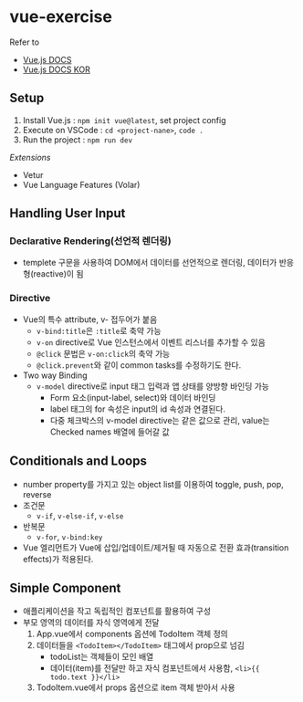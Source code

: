 # vue-exercise

Refer to

- [Vue.js DOCS ](https://vuejs.org/guide/introduction.html)
- [Vue.js DOCS KOR](https://v3.ko.vuejs.org/guide/introduction.html)

## Setup

1. Install Vue.js : `npm init vue@latest`, set project config
2. Execute on VSCode : `cd <project-nane>`, `code .`
3. Run the project : `npm run dev`

_Extensions_

- Vetur
- Vue Language Features (Volar)

## Handling User Input

### Declarative Rendering(선언적 렌더링)

- templete 구문을 사용하여 DOM에서 데이터를 선언적으로 렌더링, 데이터가 반응형(reactive)이 됨

### Directive

- Vue의 특수 attribute, v- 접두어가 붙음
  - `v-bind:title`은 `:title`로 축약 가능
  - `v-on` directive로 Vue 인스턴스에서 이벤트 리스너를 추가할 수 있음
  - `@click` 문법은 `v-on:click`의 축약 가능
  - `@click.prevent`와 같이 common tasks를 수정하기도 한다.
- Two way Binding
  - `v-model` directive로 input 태그 입력과 앱 상태를 양방향 바인딩 가능
    - Form 요소(input-label, select)와 데이터 바인딩
    - label 태그의 for 속성은 input의 id 속성과 연결된다.
    - 다중 체크박스의 v-model directive는 같은 값으로 관리, value는 Checked names 배열에 들어갈 값

## Conditionals and Loops

- number property를 가지고 있는 object list를 이용하여 toggle, push, pop, reverse
- 조건문
  - `v-if`, `v-else-if`, `v-else`
- 반복문
  - `v-for`, `v-bind:key`
- Vue 엘리먼트가 Vue에 삽입/업데이트/제거될 때 자동으로 전환 효과(transition effects)가 적용된다.

## Simple Component

- 애플리케이션을 작고 독립적인 컴포넌트를 활용하여 구성
- 부모 영역의 데이터를 자식 영역에게 전달
  1. App.vue에서 components 옵션에 TodoItem 객체 정의
  2. 데이터들을 `<TodoItem></TodoItem>` 태그에서 prop으로 넘김
     - todoList는 객체들이 모인 배열
     - 데이터(item)를 전달만 하고 자식 컴포넌트에서 사용함, `<li>{{ todo.text }}</li>`
  3. TodoItem.vue에서 props 옵션으로 item 객체 받아서 사용
